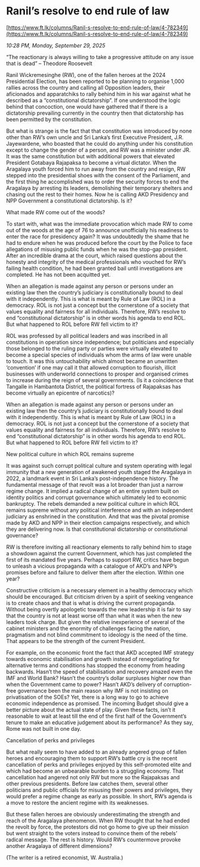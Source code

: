 # Ranil’s resolve to end rule of law

[https://www.ft.lk/columns/Ranil-s-resolve-to-end-rule-of-law/4-782349](https://www.ft.lk/columns/Ranil-s-resolve-to-end-rule-of-law/4-782349)

*10:28 PM, Monday, September 29, 2025*

“The reactionary is always willing to take a progressive attitude on any issue that is dead” – Theodore Roosevelt

Ranil Wickremesinghe (RW), one of the fallen heroes at the 2024 Presidential Election, has been reported to be planning to organise 1,000 rallies across the country and calling all Opposition leaders, their aficionados and apparatchiks to rally behind him in his war against what he described as a “constitutional dictatorship”. If one understood the logic behind that concoction, one would have gathered that if there is a dictatorship prevailing currently in the country then that dictatorship has been permitted by the constitution.

But what is strange is the fact that that constitution was introduced by none other than RW’s own uncle and Sri Lanka’s first Executive President, J.R. Jayewardene, who boasted that he could do anything under his constitution except to change the gender of a person, and RW was a minister under JR. It was the same constitution but with additional powers that elevated President Gotabaya Rajapaksa to become a virtual dictator. When the Aragalaya youth forced him to run away from the country and resign, RW stepped into the presidential shoes with the consent of the Parliament, and the first thing he accomplished was to order the security forces to end the Aragalaya by arresting its leaders, demolishing their temporary shelters and chasing out the rest to their homes. Now he is calling AKD Presidency and NPP Government a constitutional dictatorship. Is it?

What made RW come out of the woods?

To start with, what was the immediate provocation which made RW to come out of the woods at the age of 76 to announce unofficially his readiness to enter the race for presidency again? It was undoubtedly the shame that he had to endure when he was produced before the court by the Police to face allegations of misusing public funds when he was the stop-gap president. After an incredible drama at the court, which raised questions about the honesty and integrity of the medical professionals who vouched for RW’s failing health condition, he had been granted bail until investigations are completed. He has not been acquitted yet.

When an allegation is made against any person or persons under an existing law then the country’s judiciary is constitutionally bound to deal with it independently. This is what is meant by Rule of Law (ROL) in a democracy. ROL is not just a concept but the cornerstone of a society that values equality and fairness for all individuals. Therefore, RW’s resolve to end “constitutional dictatorship” is in other words his agenda to end ROL. But what happened to ROL before RW fell victim to it?

ROL was professed by all political leaders and was inscribed in all constitutions in operation since independence; but politicians and especially those belonged to the ruling party or parties were virtually elevated to become a special species of individuals whom the arms of law were unable to touch. It was this untouchability which almost became an unwritten ‘convention’ if one may call it that allowed corruption to flourish, illicit businesses with underworld connections to prosper and organised crimes to increase during the reign of several governments. (Is it a coincidence that Tangalle in Hambantota District, the political fortress of Rajapaksas has become virtually an epicentre of narcotics)?

When an allegation is made against any person or persons under an existing law then the country’s judiciary is constitutionally bound to deal with it independently. This is what is meant by Rule of Law (ROL) in a democracy. ROL is not just a concept but the cornerstone of a society that values equality and fairness for all individuals. Therefore, RW’s resolve to end “constitutional dictatorship” is in other words his agenda to end ROL. But what happened to ROL before RW fell victim to it?

New political culture in which ROL remains supreme

It was against such corrupt political culture and system operating with legal immunity that a new generation of awakened youth staged the Aragalaya in 2022, a landmark event in Sri Lanka’s post-independence history. The fundamental message of that revolt was a lot broader than just a narrow regime change. It implied a radical change of an entire system built on identity politics and corrupt governance which ultimately led to economic bankruptcy. The rebels demanded a new political culture in which ROL remains supreme without any political interference and with an independent judiciary as enshrined in the constitution. And that was the pivotal promise made by AKD and NPP in their election campaigns respectively, and which they are delivering now. Is that constitutional dictatorship or constitutional governance?

RW is therefore inviting all reactionary elements to rally behind him to stage a showdown against the current Government, which has just completed the first of its mandated five years. Perhaps to support RW, critics have begun to unleash a vicious propaganda with a catalogue of AKD’s and NPP’s promises before and failure to deliver them after the election. Within one year?

Constructive criticism is a necessary element in a healthy democracy which should be encouraged. But criticism driven by a spirit of seeking vengeance is to create chaos and that is what is driving the current propaganda. Without being overtly apologetic towards the new leadership it is fair to say that the country is not at least worse off than what it was when the new leaders took charge. But given the relative inexperience of several of the cabinet ministers and the enormity of challenges facing the nation, pragmatism and not blind commitment to ideology is the need of the time. That appears to be the strength of the current President.

For example, on the economic front the fact that AKD accepted IMF strategy towards economic stabilisation and growth instead of renegotiating for alternative terms and conditions has stopped the economy from heading backwards. Hasn’t the speed of stabilisation and recovery amazed even the IMF and World Bank? Hasn’t the country’s dollar surpluses higher now than when the Government came to power? Hasn’t AKD’s delivery of corruption-free governance been the main reason why IMF is not insisting on privatisation of the SOEs? Yet, there is a long way to go to achieve economic independence as promised. The incoming Budget should give a better picture about the actual state of play. Given these facts, isn’t it reasonable to wait at least till the end of the first half of the Government’s tenure to make an educative judgement about its performance? As they say, Rome was not built in one day.

Cancellation of perks and privileges

But what really seem to have added to an already angered group of fallen heroes and encouraging them to support RW’s battle cry is the recent cancellation of perks and privileges enjoyed by this self-promoted elite and which had become an unbearable burden to a struggling economy. That cancellation had angered not only RW but more so the Rajapaksas and other previous presidents. Before law catches them, several other politicians and public officials for misusing their powers and privileges, they would prefer a regime change as early as possible. In short, RW’s agenda is a move to restore the ancient regime with its weaknesses.

But these fallen heroes are obviously underestimating the strength and reach of the Aragalaya phenomenon. When RW thought that he had ended the revolt by force, the protestors did not go home to give up their mission but went straight to the voters instead to convince them of the rebels’ radical message. The rest is history. Would RW’s countermove provoke another Aragalaya of different dimensions?

(The writer is a retired economist, W. Australia.)

